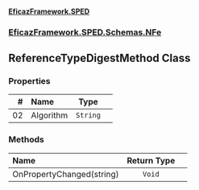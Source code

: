 #### [EficazFramework.SPED](EficazFrameworkSPED.md 'EficazFramework SPED')
### [EficazFramework.SPED.Schemas.NFe](EficazFramework.SPED.Schemas.NFe.md 'EficazFramework.SPED.Schemas.NFe')

## ReferenceTypeDigestMethod Class
### Properties

| # | Name | Type | |
| ---: | :--- | :---: | :--- |
| 02 | Algorithm | `String` |  |
### Methods

| Name | Return Type | |
| :--- | :---: | :--- |
| OnPropertyChanged(string) | `Void` |  |
